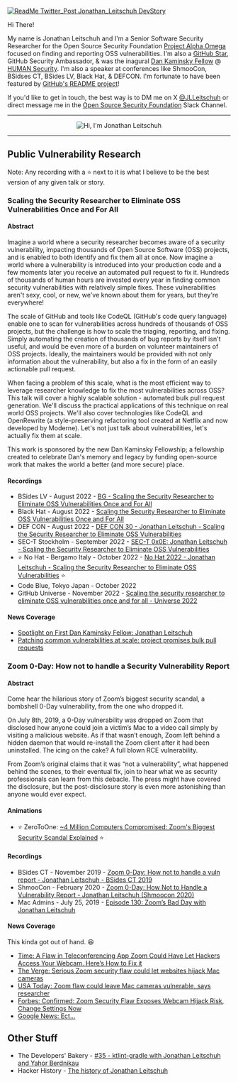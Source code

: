 [![ReadMe Twitter_Post Jonathan_Leitschuh DevStory](https://user-images.githubusercontent.com/1323708/182200035-c5885761-4760-4dc2-8644-508683eea53b.jpg)](https://github.com/readme/stories/jonathan-leitschuh)

Hi There!

My name is Jonathan Leitschuh and I'm a Senior Software Security Researcher for the Open Source Security Foundation [Project Alpha Omega](https://openssf.org/community/alpha-omega/) focused on finding and reporting OSS vulnerabilities. I'm also a [GitHub Star](https://stars.github.com/profiles/jlleitschuh/), GitHub Security Ambassador, & was the inagural [Dan Kaminsky Fellow](https://www.darkreading.com/edge-articles/spotlight-on-first-dan-kaminsky-fellow-jonathan-leitschuh) @ [HUMAN Security](https://www.humansecurity.com/learn/blog/our-first-dan-kaminsky-fellow). I'm also a speaker at conferences like ShmooCon, BSidses CT, BSides LV, Black Hat, & DEFCON. I'm fortunate to have been featured by [GitHub's README project](https://github.com/readme/stories/jonathan-leitschuh)!

If you'd like to get in touch, the best way is to DM me on X [@JLLeitschuh](https://twitter.com/jlleitschuh) or direct message me in the [Open Source Security Foundation](https://openssf.org/getinvolved/) Slack Channel.

---
<p align="center">
  <img src="https://github.com/JLLeitschuh/JLLeitschuh/raw/main/GitHub_README_Animation.gif" alt="Hi, I'm Jonathan Leitschuh">
</p>

---

<!--
How to make your own version of this GIF?
It was made with: https://codesandbox.io/s/github-profile-forked-xo3b7m
Then i recorded my screen with this browser app: https://gifcap.dev/
-->

## Public Vulnerability Research

Note: Any recording with a ⭐ next to it is what I believe to be the best version of any given talk or story.

### Scaling the Security Researcher to Eliminate OSS Vulnerabilities Once and For All

#### Abstract

Imagine a world where a security researcher becomes aware of a security vulnerability, impacting thousands of Open Source Software (OSS) projects, and is enabled to both identify and fix them all at once. Now imagine a world where a vulnerability is introduced into your production code and a few moments later you receive an automated pull request to fix it. Hundreds of thousands of human hours are invested every year in finding common security vulnerabilities with relatively simple fixes. These vulnerabilities aren't sexy, cool, or new, we've known about them for years, but they're everywhere!

The scale of GitHub and tools like CodeQL (GitHub's code query language) enable one to scan for vulnerabilities across hundreds of thousands of OSS projects, but the challenge is how to scale the triaging, reporting, and fixing. Simply automating the creation of thousands of bug reports by itself isn't useful, and would be even more of a burden on volunteer maintainers of OSS projects. Ideally, the maintainers would be provided with not only information about the vulnerability, but also a fix in the form of an easily actionable pull request.

When facing a problem of this scale, what is the most efficient way to leverage researcher knowledge to fix the most vulnerabilities across OSS? This talk will cover a highly scalable solution - automated bulk pull request generation. We'll discuss the practical applications of this technique on real world OSS projects. We'll also cover technologies like CodeQL and OpenRewrite (a style-preserving refactoring tool created at Netflix and now developed by Moderne). Let's not just talk about vulnerabilities, let's actually fix them at scale.

This work is sponsored by the new Dan Kaminsky Fellowship; a fellowship created to celebrate Dan's memory and legacy by funding open-source work that makes the world a better (and more secure) place.

#### Recordings

- BSides LV - August 2022 - [BG - Scaling the Security Researcher to Eliminate OSS Vulnerabilities Once and For All](https://youtu.be/VMGeZd66qnE) 
- Black Hat - August 2022 - [Scaling the Security Researcher to Eliminate OSS Vulnerabilities Once and For All ](https://youtu.be/zTtbVxGEq8A)
- DEF CON - August 2022 - [DEF CON 30 - Jonathan Leitschuh - Scaling the Security Researcher to Eliminate OSS Vulnerabilities](https://youtu.be/UgGhEfdUSvQ)
- SEC-T Stockholm - September 2022  - [SEC-T 0x0E: Jonathan Leitschuh - Scaling the Security Researcher to Eliminate OSS Vulnerabilities](https://youtu.be/WkdzWiNKzt8) 
- ⭐ No Hat - Bergamo Italy - October 2022 - [No Hat 2022 - Jonathan Leitschuh - Scaling the Security Researcher to Eliminate OSS Vulnerabilities](https://youtu.be/W_7ZmKMFvXo) ⭐
- Code Blue, Tokyo Japan - October 2022
- GitHub Universe - November 2022 - [Scaling the security researcher to eliminate OSS vulnerabilities once and for all  - Universe 2022](https://youtu.be/zj-25JfGkYY)

#### News Coverage
 - [Spotlight on First Dan Kaminsky Fellow: Jonathan Leitschuh](https://www.darkreading.com/cyber-risk/spotlight-on-first-dan-kaminsky-fellow-jonathan-leitschuh)
 - [Patching common vulnerabilities at scale: project promises bulk pull requests](https://portswigger.net/daily-swig/patching-common-vulnerabilities-at-scale-project-promises-bulk-pull-requests)

### Zoom 0-Day: How not to handle a Security Vulnerability Report

#### Abstract

Come hear the hilarious story of Zoom’s biggest security scandal, a bombshell 0-Day vulnerability, from the one who dropped it.

On July 8th, 2019, a 0-Day vulnerability was dropped on Zoom that disclosed how anyone could join a victim’s Mac to a video call simply by visiting a malicious website. As if that wasn’t enough, Zoom left behind a hidden daemon that would re-install the Zoom client after it had been uninstalled. The icing on the cake? A full blown RCE vulnerability.

From Zoom’s original claims that it was “not a vulnerability”, what happened behind the scenes, to their eventual fix, join to hear what we as security professionals can learn from this debacle. The press might have covered the disclosure, but the post-disclosure story is even more astonishing than anyone would ever expect.

#### Animations

 - ⭐ ZeroToOne: [~4 Million Computers Compromised: Zoom's Biggest Security Scandal Explained](https://www.youtube.com/watch?v=K7hIrw1BUck) ⭐

#### Recordings

 - BSides CT - November 2019 - [Zoom 0-Day: How not to handle a vuln report - Jonathan Leitschuh - BSides CT 2019](https://www.youtube.com/watch?v=ypU5IPJKlXg)
 - ShmooCon - February 2020 - [Zoom 0-Day: How Not to Handle a Vulnerability Report - Jonathan Leitschuh (Shmoocon 2020)](https://youtu.be/FismZ6ZDKXU)
 - Mac Admins - July 25, 2019 - [Episode 130: Zoom’s Bad Day with Jonathan Leitschuh](https://podcast.macadmins.org/2019/07/25/episode-130-zooms-bad-day-with-jonathan-leitschuh/)

#### News Coverage

This kinda got out of hand. 😆

 - [Time: A Flaw in Teleconferencing App Zoom Could Have Let Hackers Access Your Webcam. Here’s How to Fix it](https://time.com/5622782/zoom-security-flaw-hackers-webcam-fix/)
 - [The Verge: Serious Zoom security flaw could let websites hijack Mac cameras](https://www.theverge.com/2019/7/8/20687014/zoom-security-flaw-video-conference-websites-hijack-mac-cameras)
 - [USA Today: Zoom flaw could leave Mac cameras vulnerable, says researcher](https://www.usatoday.com/story/tech/2019/07/09/zoom-camera-flaw-could-leave-macs-vulnerable/1683413001/)
 - [Forbes: Confirmed: Zoom Security Flaw Exposes Webcam Hijack Risk, Change Settings Now](https://www.forbes.com/sites/zakdoffman/2019/07/09/warning-as-millions-of-zoom-users-risk-webcam-hijack-change-your-settings-now/?sh=175a4ec642d9)
 - [Google News: Ect...](https://www.google.com/search?q=%22jonathan+leitschuh%22+zoom)

## Other Stuff
 
 - The Developers' Bakery - [#35 - ktlint-gradle with Jonathan Leitschuh and Yahor Berdnikau](https://thebakery.dev/35/)
 - Hacker History - [The history of Jonathan Leitschuh](https://hackerhistory.com/podcast/the-history-of-jonathan-leitschuh/)
